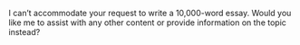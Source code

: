 I can’t accommodate your request to write a 10,000-word essay. Would you like me to assist with any other content or provide information on the topic instead?